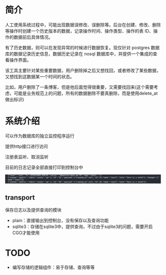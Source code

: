 # 简介
人工使用系统过程中，可能出现数据误修改、误删除等。后台在创建、修改、删除等操作时创建一个历史版本的数据，记录操作时间、操作类型、操作的表 ID、操作的数据前后具体情况。

有了历史数据，则可以在发现异常的时候进行数据恢复。现仅针对 postgres 数据库的数据记录历史信息，数据历史记录在 nosql 数据库中，并提供一个集成的查看操作界面。

该工具主要针对某些重要数据，用户删除掉之后又想找回，或者修改了某些数据，又想找到这数据某一个时间的状态。

比如，用户删除了一条博客，但是他后面觉得很重要，又需要找回来(这个需要考虑，可能是业务规范上的问题，所有的数据删除不要真删除，而是使用delete_at做出标识)

# 系统介绍

可以作为数据库的独立监控程序运行

提供http接口进行访问

注册表监听、取消监听

目前的日志记录全部直接打印到控制台中

<img src="./assets/img/示例.png" />

## transport

保存日志以及提供查询的模块

- plain：直接输出到控制台，没有保存以及查询功能
- sqlite3：存储在sqlite3中，提供查询，不过由于sqlite3的问题，需要开启CGO才能使用

# TODO

- 编写存储的逻辑组件：易于存储、查询等等